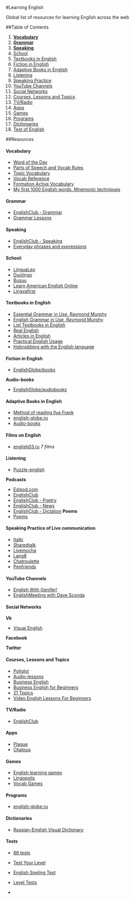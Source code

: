 #Learning English

Global list of resources for learning English across the web


##Table of Contents

  1. [**Vocabulary**](#vocab)
  1. [**Grammar**](#grammar)
  1. [**Speaking**](#speaking)
  1. [School](#school)
  1. [Textbooks in English](#tbooks)
  1. [Fiction in English](#fiction)
  1. [Adaptive Books in English](#adbooks)
  1. [Listening](#listening)
  1. [Speaking Practice](#spractice)
  1. [YouTube Channels](#youtube)
  1. [Social Networks](#social)
  1. [Courses, Lessons and Topics](#courses)
  1. [TV/Radio](#radio)
  1. [Apps](#apps)
  1. [Games](#games)
  1. [Programs](#programs)
  1. [Dictionaries](#dict)
  1. [Test of English](#tests)

  
##Resources


#### <a name='vocab'>Vocabulary</a>
- [Word of the Day](https://www.englishclub.com/vocabulary/word-of-the-day.htm)
- [Parts of Speech and Vocab Rules](https://www.englishclub.com/vocabulary/parts-of-speech.htm)
- [Topic Vocabulary](https://www.englishclub.com/vocabulary/topic.htm)
- [Vocab Reference](https://www.englishclub.com/vocabulary/reference.htm)
- [Formation Active Vocabulary](http://www.english-globe.ru/index.php?option=com_content&task=category&sectionid=18&id=72&Itemid=88)
- [My first 1000 English words. Mnemonic techniques](http://english03.ru/knigi/first1000words.html)


#### <a name='grammar'>Grammar</a>
- [EnglishClub - Grammar](https://www.englishclub.com/grammar/index.htm)
- [Grammar Lessons](http://www.english-globe.ru/index.php?option=com_content&task=section&id=16&Itemid=69)


#### <a name='speaking'>Speaking</a>
- [EnglishClub - Speaking](https://www.englishclub.com/speaking/index.htm)
- [Everyday phrases and expressions](http://english100.ru/razgovornik-1)


#### <a name='school'>School:</a>
- [LinguaLeo](http://lingualeo.com/ru/)
- [Duolingo](https://www.duolingo.com/)
- [Busuu](https://www.busuu.com/ru/)
- [Learn American English Online](http://learnamericanenglishonline.com/index.html)
- [Lingvafirst](http://lingvafirst.tk/)
  
#### <a name='tbooks'>Textbooks in English</a>
- [Essential Grammar in Use, Raymond Murphy](http://english03.ru/knigi/ob-uchebnike-murphy.html)
- [English Grammar in Use, Raymond Murphy](http://english01.ru/)
- [List Textbooks in English](http://netenglish.ru/book.html)
- [Real English](http://english03.ru/knigi/real-english.html)
- [Articles in English](http://english03.ru/knigi/ob-artiklyax.html)
- [Practical English Usage](http://english03.ru/knigi/skachat-swan.html)
- [Hobnobbing with the English language](http://english03.ru/knigi/druzheskie-vstrechi-s-anglijskim-yazykom-m-kolpakchi.html)






#### <a name='fiction'>Fiction in English</a>
- [EnglishGlobe/books](http://www.english-globe.ru/index.php?option=com_content&task=category&sectionid=4&id=4&Itemid=62)

**Audio-books**
- [EnglishGlobe/audiobooks](http://www.english-globe.ru/index.php?option=com_content&task=blogcategory&id=6&Itemid=23)


#### <a name='adbooks'>Adaptive Books in English</a>
- [Method of reading Ilya Frank](http://www.franklang.ru/index.php/anglijskij-yazyk/14-teksty-na-anglijskom-yazyke-adaptirovannye-po-metodu-chteniya-ili-franka)
- [english-globe.ru](http://www.english-globe.ru/index.php?option=com_content&task=blogcategory&id=5&Itemid=28)
- [Audio-books](http://www.english-globe.ru/index.php?option=com_content&task=section&id=28&Itemid=124)


#### <a name='schoolb'>Films on English</a>
- [english03.ru](http://english03.ru/category/filmy) *7 films*


#### <a name='listening'>Listening</a>
- [Puzzle-english](http://puzzle-english.com/)

**Podcasts**
- [Eslpod.com](https://www.eslpod.com/website/index_new.html)
- [EnglishClub](https://edition.englishclub.com/category/podcasts/)
- [EnglishClub - Poetry](https://www.englishclub.com/listening/poetry.htm)
- [EnglishClub - News](https://edition.englishclub.com/category/listening-news/)
- [EnglishClub - Dictation](https://www.englishclub.com/listening/dictation.htm)
**Poems**
- [Poems](http://www.english-globe.ru/index.php?option=com_content&task=section&id=27&Itemid=123)


#### <a name='spractice'>Speaking Practice of Live communication</a>
- [Italki](http://www.italki.com/)
- [Sharedtalk](http://sharedtalk.com/)
- [Livemocha](http://livemocha.com/)
- [Lang8](http://lang8.com/)
- [Chatroulette](http://chatroulette.com/)
- [Penfriends](http://www.englishjet.com/english_courses_files/adult_penfriends.asp)



#### <a name='youtube'>YouTube Channels</a>
- [English With Genifer!](http://www.youtube.com/user/JenniferESL)
- [EnglishMeeting with Dave Sconda](http://www.youtube.com/user/EnglishMeeting)



#### <a name='social'>Social Networks</a>
**Vk**
  - [Visual English](https://vk.com/learnenglish)
  
**Facebook**

**Twitter**


#### <a name='courses'>Courses, Lessons and Topics</a>
- [Poliglot](http://rutracker.org/forum/viewtopic.php?t=3919832)
- [Audio-lessons](http://www.english-globe.ru/index.php?option=com_content&task=view&id=13&Itemid=17)
- [Business English](http://www.english-globe.ru/index.php?option=com_content&task=category&sectionid=19&id=71&Itemid=92)
- [Business English for Beginners](http://www.english-globe.ru/index.php?option=com_content&task=category&sectionid=19&id=76&Itemid=92)
- [21 Topics](http://www.english-globe.ru/index.php?option=com_content&task=section&id=14&Itemid=57)
- [Video English Lessons For Beginners](http://english03.ru/video-uroki)

  
#### <a name='radio'>TV/Radio</a>
- [EnglishClub](https://www.englishclub.com/listening/radio.htm)



#### <a name='apps'>Apps</a>  
- [Plague](http://plague.io/)
- [Chatous](https://chatous.com/#)


#### <a name='games'>Games</a>
- [English learning games](http://www.englishlearninggames.com/)
- [Lingopolis](https://playlingo.co/games/lingopolis/)
- [Vocab Games](https://www.englishclub.com/esl-games/vocabulary/?englishclub)


#### <a name='programs'>Programs</a>
- [english-globe.ru](http://www.english-globe.ru/index.php?option=com_content&task=view&id=5&Itemid=10)


#### <a name='dict'>Dictionaries</a>
- [Russian-English Visual Dictionary](http://english03.ru/knigi/vizualnyj-slovar-ripol.html)


#### <a name='tests'>Tests</a>
- [86 tests](http://english03.ru/testy)
- [Test Your Level](http://www.english-globe.ru/index.php?option=com_joomlaquiz&quiz_id=5)
- [English Speling Test](http://www.english-globe.ru/index.php?option=com_joomlaquiz&quiz_id=1)
- [Level Tests](http://www.englishjet.com/english_courses_files/tests.htm)







-

